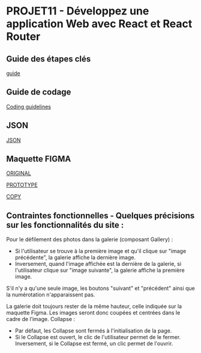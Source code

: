 # PROJET11 - Développez une application Web avec React et React Router

## Guide des étapes clés

[guide](https://course.oc-static.com/projects/D%C3%A9veloppeur+Web/IW_P8+React+Kasa/Guide+d'etapes+cles+-+Creez+une+application+web+de+location+immobiliere+avec+React+1.pdf)

## Guide de codage

[Coding guidelines](https://course.oc-static.com/projects/Front-End+V2/P9+React+1/Coding+guidelines+Kasa+FR.pdf)

## JSON

[JSON](https://s3-eu-west-1.amazonaws.com/course.oc-static.com/projects/Front-End+V2/P9+React+1/logements.json)

## Maquette FIGMA

[ORIGINAL](https://www.figma.com/file/2BZEoBhyxt5IwZgRn0wGsL/Kasa_FR?type=design&node-id=0-1&mode=design&t=1KgUwWWFtuAVbsJ5-0)

[PROTOTYPE](https://www.figma.com/proto/2BZEoBhyxt5IwZgRn0wGsL/Kasa_FR?type=design&node-id=3-0&t=x8RBKuR4UiE3hhBW-0&scaling=scale-down&page-id=0%3A1&starting-point-node-id=3%3A0)

[COPY](<https://www.figma.com/file/9ysyvB0HoVKb9BPsDjlLYA/Kasa_FR-(Copy)?type=design&node-id=0-1&mode=design&t=YCIq3AWxALJ9IxUI-0>)

## Contraintes fonctionnelles - Quelques précisions sur les fonctionnalités du site :

Pour le défilement des photos dans la galerie (composant Gallery) :

- Si l'utilisateur se trouve à la première image et qu'il clique sur "image précédente", la galerie affiche la dernière image.
- Inversement, quand l'image affichée est la dernière de la galerie, si l'utilisateur clique sur "image suivante", la galerie affiche la première image.

S'il n'y a qu'une seule image, les boutons "suivant" et "précédent" ainsi que la numérotation n'apparaissent pas.

La galerie doit toujours rester de la même hauteur, celle indiquée sur la maquette Figma. Les images seront donc coupées et centrées dans le cadre de l’image.
Collapse :

- Par défaut, les Collapse sont fermés à l'initialisation de la page.
- Si le Collapse est ouvert, le clic de l'utilisateur permet de le fermer.
  Inversement, si le Collapse est fermé, un clic permet de l'ouvrir.
